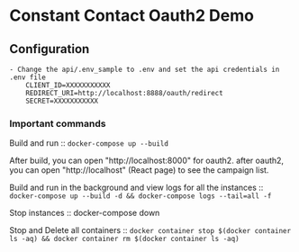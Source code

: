Constant Contact Oauth2 Demo
============================


Configuration
-------------
	- Change the api/.env_sample to .env and set the api credentials in .env file
        CLIENT_ID=XXXXXXXXXXX
        REDIRECT_URI=http://localhost:8888/oauth/redirect
        SECRET=XXXXXXXXXXX


### Important commands

Build and run :: `docker-compose up --build`

After build, you can open "http://localhost:8000" for oauth2. after oauth2, you can open "http://localhost" (React page) to see the campaign list. 


Build and run in the background and view logs for all the instances ::
`docker-compose up --build -d && docker-compose logs --tail=all -f`

Stop instances :: docker-compose down

Stop and Delete all containers :: `docker container stop $(docker container ls -aq) && docker container rm $(docker container ls -aq)`


